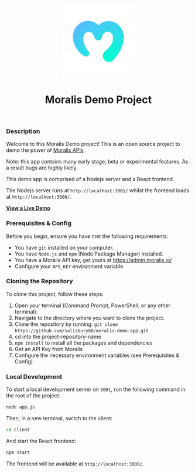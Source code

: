 <div align="center">
    <a align="center" href="https://moralis.io" target="_blank">
      <img src="https://github.com/MoralisWeb3/Moralis-JS-SDK/raw/main/assets/moralis-logo.svg" alt="Moralis JS SDK" height=200/>
    </a>
    <h1 align="center">Moralis Demo Project</h1>
  <br/>
</div>

### Description
<p>Welcome to this Moralis Demo project! This is an open source project to demo the power of <a href="https://moralis.io?ref=demo-app" target="_blank">Moralis APIs</a>.</p>
<p>Note: this app contains many early stage, beta or experimental features. As a result bugs are highly likely.</p>

This demo app is comprised of a Nodejs server and a React frontend.

The Nodejs server runs at `http://localhost:3001/` whilst the frontend loads at `http://localhost:3000/`. 

<b><a href="https://moralis-portfolio-staging-f5f5e6cfeae8.herokuapp.com/" target="_blank">View a Live Demo</a></b>

### Prerequisites & Config
Before you begin, ensure you have met the following requirements:
- You have `git` installed on your computer.
- You have `Node.js` and `npm` (Node Package Manager) installed.
- You have a Moralis API key, get yours at <a href="https://admin.moralis.io/" target="_blank">https://admin.moralis.io/</a>
- Configure your `API_KEY` environment variable

### Cloning the Repository

To clone this project, follow these steps:

1. Open your terminal (Command Prompt, PowerShell, or any other terminal).
2. Navigate to the directory where you want to clone the project.
3. Clone the repository by running:
`git clone https://github.com/salisbury88/moralis-demo-app.git`
4. cd into the project-repository-name
5. `npm install` to install all the packages and dependencies
6. Get an API Key from Moralis
7. Configure the necessary environment variables (see Prerequisites & Config)

### Local Development
To start a local development server on `3001`, run the following command in the root of the project:

```sh
node app.js
```

Then, in a new terminal, switch to the client:
```sh
cd client
```

And start the React frontend:

```sh
npm start
```

The frontend will be available at `http://localhost:3000/`. 
